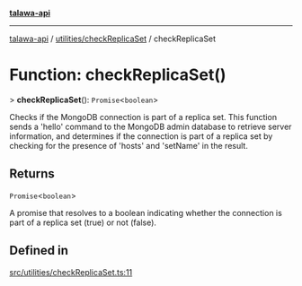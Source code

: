 [**talawa-api**](../../../README.md)

***

[talawa-api](../../../modules.md) / [utilities/checkReplicaSet](../README.md) / checkReplicaSet

# Function: checkReplicaSet()

\> **checkReplicaSet**(): `Promise`\<`boolean`\>

Checks if the MongoDB connection is part of a replica set.
This function sends a 'hello' command to the MongoDB admin database to retrieve server information,
and determines if the connection is part of a replica set by checking for the presence of 'hosts' and 'setName' in the result.

## Returns

`Promise`\<`boolean`\>

A promise that resolves to a boolean indicating whether the connection is part of a replica set (true) or not (false).

## Defined in

[src/utilities/checkReplicaSet.ts:11](https://github.com/PalisadoesFoundation/talawa-api/blob/832d310bae30bd8cb45fb1b44f62dd776dccc52f/src/utilities/checkReplicaSet.ts#L11)
